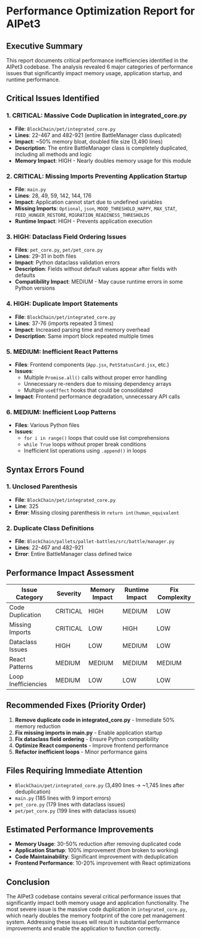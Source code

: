 # Performance Optimization Report for AIPet3

## Executive Summary

This report documents critical performance inefficiencies identified in the AIPet3 codebase. The analysis revealed 6 major categories of performance issues that significantly impact memory usage, application startup, and runtime performance.

## Critical Issues Identified

### 1. **CRITICAL: Massive Code Duplication in integrated_core.py**
- **File**: `BlockChain/pet/integrated_core.py`
- **Lines**: 22-467 and 482-921 (entire BattleManager class duplicated)
- **Impact**: ~50% memory bloat, doubled file size (3,490 lines)
- **Description**: The entire BattleManager class is completely duplicated, including all methods and logic
- **Memory Impact**: HIGH - Nearly doubles memory usage for this module

### 2. **CRITICAL: Missing Imports Preventing Application Startup**
- **File**: `main.py`
- **Lines**: 28, 49, 59, 142, 144, 176
- **Impact**: Application cannot start due to undefined variables
- **Missing Imports**: `Optional`, `json`, `MOOD_THRESHOLD_HAPPY`, `MAX_STAT`, `FEED_HUNGER_RESTORE`, `MIGRATION_READINESS_THRESHOLDS`
- **Runtime Impact**: HIGH - Prevents application execution

### 3. **HIGH: Dataclass Field Ordering Issues**
- **Files**: `pet_core.py`, `pet/pet_core.py`
- **Lines**: 29-31 in both files
- **Impact**: Python dataclass validation errors
- **Description**: Fields without default values appear after fields with defaults
- **Compatibility Impact**: MEDIUM - May cause runtime errors in some Python versions

### 4. **HIGH: Duplicate Import Statements**
- **File**: `BlockChain/pet/integrated_core.py`
- **Lines**: 37-76 (imports repeated 3 times)
- **Impact**: Increased parsing time and memory overhead
- **Description**: Same import block repeated multiple times

### 5. **MEDIUM: Inefficient React Patterns**
- **Files**: Frontend components (`App.jsx`, `PetStatusCard.jsx`, etc.)
- **Issues**:
  - Multiple `Promise.all()` calls without proper error handling
  - Unnecessary re-renders due to missing dependency arrays
  - Multiple `useEffect` hooks that could be consolidated
- **Impact**: Frontend performance degradation, unnecessary API calls

### 6. **MEDIUM: Inefficient Loop Patterns**
- **Files**: Various Python files
- **Issues**:
  - `for i in range()` loops that could use list comprehensions
  - `while True` loops without proper break conditions
  - Inefficient list operations using `.append()` in loops

## Syntax Errors Found

### 1. **Unclosed Parenthesis**
- **File**: `BlockChain/pet/integrated_core.py`
- **Line**: 325
- **Error**: Missing closing parenthesis in `return int(human_equivalent`

### 2. **Duplicate Class Definitions**
- **File**: `BlockChain/pallets/pallet-battles/src/battle/manager.py`
- **Lines**: 22-467 and 482-921
- **Error**: Entire BattleManager class defined twice

## Performance Impact Assessment

| Issue Category | Severity | Memory Impact | Runtime Impact | Fix Complexity |
|---------------|----------|---------------|----------------|----------------|
| Code Duplication | CRITICAL | HIGH | MEDIUM | LOW |
| Missing Imports | CRITICAL | LOW | HIGH | LOW |
| Dataclass Issues | HIGH | LOW | MEDIUM | LOW |
| React Patterns | MEDIUM | MEDIUM | MEDIUM | MEDIUM |
| Loop Inefficiencies | MEDIUM | LOW | LOW | LOW |

## Recommended Fixes (Priority Order)

1. **Remove duplicate code in integrated_core.py** - Immediate 50% memory reduction
2. **Fix missing imports in main.py** - Enable application startup
3. **Fix dataclass field ordering** - Ensure Python compatibility
4. **Optimize React components** - Improve frontend performance
5. **Refactor inefficient loops** - Minor performance gains

## Files Requiring Immediate Attention

- `BlockChain/pet/integrated_core.py` (3,490 lines → ~1,745 lines after deduplication)
- `main.py` (185 lines with 9 import errors)
- `pet_core.py` (179 lines with dataclass issues)
- `pet/pet_core.py` (199 lines with dataclass issues)

## Estimated Performance Improvements

- **Memory Usage**: 30-50% reduction after removing duplicated code
- **Application Startup**: 100% improvement (from broken to working)
- **Code Maintainability**: Significant improvement with deduplication
- **Frontend Performance**: 10-20% improvement with React optimizations

## Conclusion

The AIPet3 codebase contains several critical performance issues that significantly impact both memory usage and application functionality. The most severe issue is the massive code duplication in `integrated_core.py`, which nearly doubles the memory footprint of the core pet management system. Addressing these issues will result in substantial performance improvements and enable the application to function correctly.
